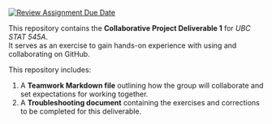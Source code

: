 [![Review Assignment Due Date](https://classroom.github.com/assets/deadline-readme-button-22041afd0340ce965d47ae6ef1cefeee28c7c493a6346c4f15d667ab976d596c.svg)](https://classroom.github.com/a/9EMQ9uX-)

<!-- What is this project?
-->

This repository contains the **Collaborative Project Deliverable 1** for _UBC STAT 545A_.   
It serves as an exercise to gain hands-on experience with using and collaborating on GitHub.


<!-- What files are in the project folder / GitHub repository, at a high level?
-->

This repository includes:

1. A **Teamwork Markdown file** outlining how the group will collaborate and set expectations for working together.
2. A **Troubleshooting document** containing the exercises and corrections to be completed for this deliverable.


<!-- How can they run code that appears in your folder / GitHub repository? Again, at a high level.
-->

